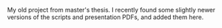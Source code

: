 My old project from master's thesis. I recently found some slightly newer versions of the scripts and presentation PDFs, and added them here.
